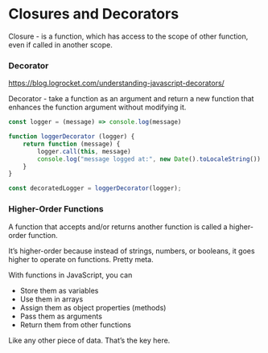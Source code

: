 # Closures and Decorators

Closure - is a function, which has access to the scope of other function, even if called in another scope.

### Decorator

https://blog.logrocket.com/understanding-javascript-decorators/

Decorator - take a function as an argument and return a new function that enhances the function argument without modifying it.

```javascript
const logger = (message) => console.log(message)

function loggerDecorator (logger) {
    return function (message) {
        logger.call(this, message)
        console.log("message logged at:", new Date().toLocaleString())
    }
}

const decoratedLogger = loggerDecorator(logger);
```


### Higher-Order Functions

A function that accepts and/or returns another function is called a higher-order function.

It’s higher-order because instead of strings, numbers, or booleans, it goes higher to operate on functions. Pretty meta.

With functions in JavaScript, you can

- Store them as variables
- Use them in arrays
- Assign them as object properties (methods)
- Pass them as arguments
- Return them from other functions

Like any other piece of data. That’s the key here.
